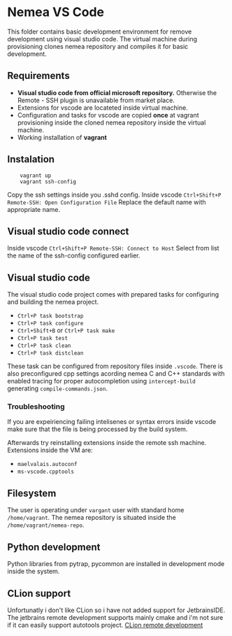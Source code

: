 # Nemea VS Code
This folder contains basic development environment for remove development using visual studio code. The virtual machine during provisioning clones nemea repository and compiles it for basic development.

## Requirements
* **Visual studio code from official microsoft repository.** Otherwise the Remote - SSH plugin is unavailable from market place.
* Extensions for vscode are locateted inside virtual machine.
* Configuration and tasks for vscode are copied **once** at vagrant provisioning inside the cloned nemea repository inside the virtual machine.
* Working installation of **vagrant**

## Instalation
        vagrant up
        vagrant ssh-config

Copy the ssh settings inside you .sshd config. Inside vscode `Ctrl+Shift+P Remote-SSH: Open Configuration File`
Replace the default name with appropriate name.

## Visual studio code connect
Inside vscode `Ctrl+Shift+P Remote-SSH: Connect to Host`
Select from list the name of the ssh-config configured earlier.

## Visual studio code
The visual studio code project comes with prepared tasks for configuring and building the nemea project.
* `Ctrl+P task bootstrap`
* `Ctrl+P task configure`
* `Ctrl+Shift+B` or `Ctrl+P task make`
* `Ctrl+P task test`
* `Ctrl+P task clean`
* `Ctrl+P task distclean`


These task can be configured from repository files inside `.vscode`. There is also preconfigured cpp settings acording nemea C and C++ standards with enabled tracing for proper autocompletion using `intercept-build` generating `compile-commands.json`. 

### Troubleshooting 
If you are expeiriencing failing intelisenes or syntax errors inside vscode make sure that the file is being processed by the build system.

Afterwards try reinstalling extensions inside the remote ssh machine.
Extensions inside the VM are:

* `maelvalais.autoconf`
* `ms-vscode.cpptools`

## Filesystem
The user is operating under `vargant` user with standard home `/home/vagrant`. The nemea repository is situated inside the `/home/vagrant/nemea-repo`.

## Python development
Python libraries from pytrap, pycommon are installed in development mode inside the system.


## CLion support
Unfortunatly i don't like CLion so i have not added support for JetbrainsIDE. The jetbrains remote development supports mainly cmake and i'm not sure if it can easily support autotools project. [CLion remote development](https://www.jetbrains.com/help/clion/remote-projects-support.html)